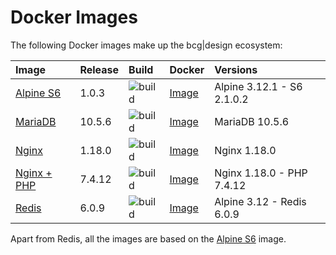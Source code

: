 # Docker Images

The following Docker images make up the bcg|design ecosystem:

Image | Release | Build | Docker | Versions
:--- | :--- | :--- | :--- | :---
[Alpine S6](https://github.com/bencgreen/docker-alpine-s6) | 1.0.3 | ![build](https://github.com/bencgreen/docker-alpine-s6/workflows/build/badge.svg) | [Image](https://hub.docker.com/r/bcgdesign/alpine-s6) | Alpine 3.12.1 - S6 2.1.0.2
[MariaDB](https://github.com/bencgreen/docker-mariadb) | 10.5.6 | ![build](https://github.com/bencgreen/docker-mariadb/workflows/build/badge.svg) | [Image](https://hub.docker.com/r/bcgdesign/mariadb) | MariaDB 10.5.6
[Nginx](https://github.com/bencgreen/docker-nginx) | 1.18.0 | ![build](https://github.com/bencgreen/docker-nginx/workflows/build/badge.svg) | [Image](https://hub.docker.com/r/bcgdesign/nginx) | Nginx 1.18.0
[Nginx + PHP](https://github.com/bencgreen/docker-nginx-php) | 7.4.12 | ![build](https://github.com/bencgreen/docker-nginx-php/workflows/build/badge.svg) | [Image](https://hub.docker.com/r/bcgdesign/nginx-php) | Nginx 1.18.0 - PHP 7.4.12
[Redis](https://github.com/bencgreen/docker-redis) | 6.0.9 | ![build](https://github.com/bencgreen/docker-redis/workflows/build/badge.svg) | [Image](https://hub.docker.com/r/bcgdesign/redis) | Alpine 3.12 - Redis 6.0.9

Apart from Redis, all the images are based on the [Alpine S6](https://github.com/bencgreen/docker-alpine-s6) image.

